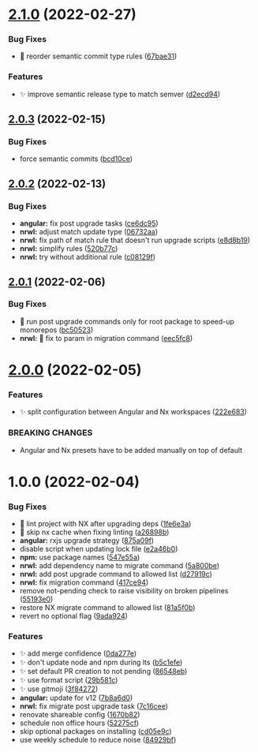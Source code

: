 # [2.1.0](https://github.com/ng-easy/renovate-config/compare/v2.0.3...v2.1.0) (2022-02-27)

### Bug Fixes

- :bug: reorder semantic commit type rules ([67bae31](https://github.com/ng-easy/renovate-config/commit/67bae314121e91da8ac6e5dd3282148eae2756a8))

### Features

- :sparkles: improve semantic release type to match semver ([d2ecd94](https://github.com/ng-easy/renovate-config/commit/d2ecd947c54742161c9d0fe021d0efaf72125d0c))

## [2.0.3](https://github.com/ng-easy/renovate-config/compare/v2.0.2...v2.0.3) (2022-02-15)

### Bug Fixes

- force semantic commits ([bcd10ce](https://github.com/ng-easy/renovate-config/commit/bcd10ce8038ccd913a9f266ecbd8b60c5d175440))

## [2.0.2](https://github.com/ng-easy/renovate-config/compare/v2.0.1...v2.0.2) (2022-02-13)

### Bug Fixes

- **angular:** fix post upgrade tasks ([ce6dc95](https://github.com/ng-easy/renovate-config/commit/ce6dc95a2fb0e4e0616573720221038e02972be3))
- **nrwl:** adjust match update type ([06732aa](https://github.com/ng-easy/renovate-config/commit/06732aa157ba157e4a39a4dfcca3e72f1e04993a))
- **nrwl:** fix path of match rule that doesn't run upgrade scripts ([e8d8b19](https://github.com/ng-easy/renovate-config/commit/e8d8b197917bd46d647d1b646c9c561dc4d3c425))
- **nrwl:** simplify rules ([520b77c](https://github.com/ng-easy/renovate-config/commit/520b77cfeb7655cadf6c59b4d79ddb5503729a34))
- **nrwl:** try without additional rule ([c08129f](https://github.com/ng-easy/renovate-config/commit/c08129f8490b6e55e28d63d72d55dc06219b3f8a))

## [2.0.1](https://github.com/ng-easy/renovate-config/compare/v2.0.0...v2.0.1) (2022-02-06)

### Bug Fixes

- :bug: run post upgrade commands only for root package to speed-up monorepos ([bc50523](https://github.com/ng-easy/renovate-config/commit/bc50523454c486e8560cec5a64977ea32021e258))
- **nrwl:** :bug: fix to param in migration command ([eec5fc8](https://github.com/ng-easy/renovate-config/commit/eec5fc855f44bdfcc001d2aca47010b15e97f64c))

# [2.0.0](https://github.com/ng-easy/renovate-config/compare/v1.0.0...v2.0.0) (2022-02-05)

### Features

- :sparkles: split configuration between Angular and Nx workspaces ([222e683](https://github.com/ng-easy/renovate-config/commit/222e683f3cd926a239696a25f0481ff70403e24f))

### BREAKING CHANGES

- Angular and Nx presets have to be added manually on top of default

# 1.0.0 (2022-02-04)

### Bug Fixes

- :bug: lint project with NX after upgrading deps ([1fe6e3a](https://github.com/ng-easy/renovate-config/commit/1fe6e3aa4bf96cff33214dd7a7b8eab39a1271ed))
- :bug: skip nx cache when fixing linting ([a26898b](https://github.com/ng-easy/renovate-config/commit/a26898b7a12717a31026731e831f4f60a4012149))
- **angular:** rxjs upgrade strategy ([875a09f](https://github.com/ng-easy/renovate-config/commit/875a09f11a88f1fe9312256d623d50372b32797f))
- disable script when updating lock file ([e2a46b0](https://github.com/ng-easy/renovate-config/commit/e2a46b0b568ea719816b7b7d668f5e8360f71b77))
- **npm:** use package names ([547e55a](https://github.com/ng-easy/renovate-config/commit/547e55a1466e93df6aed0f19c2db46df7810f1d0))
- **nrwl:** add dependency name to migrate command ([5a800be](https://github.com/ng-easy/renovate-config/commit/5a800be5e8ff42e8cc6d222a5dab9d3aa7160f66))
- **nrwl:** add post upgrade command to allowed list ([d27919c](https://github.com/ng-easy/renovate-config/commit/d27919cd20b9f44a413b4afe6f8ad1af82ba346b))
- **nrwl:** fix migration command ([417ce94](https://github.com/ng-easy/renovate-config/commit/417ce94e8edda89d30f19079677979ae2b7a466a))
- remove not-pending check to raise visibility on broken pipelines ([55193e0](https://github.com/ng-easy/renovate-config/commit/55193e0d5943230546b417d4c19693bb09ae4d11))
- restore NX migrate command to allowed list ([81a5f0b](https://github.com/ng-easy/renovate-config/commit/81a5f0bdf22e4059091bb3d02ab65618a3daacb8))
- revert no optional flag ([9ada924](https://github.com/ng-easy/renovate-config/commit/9ada9243e810866556e1dc9e436f2c3f7a5abb5b))

### Features

- :sparkles: add merge confidence ([0da277e](https://github.com/ng-easy/renovate-config/commit/0da277e1a19cce18f6d0c2685c72a059b71a44f3))
- :sparkles: don't update node and npm during lts ([b5c1efe](https://github.com/ng-easy/renovate-config/commit/b5c1efe4a8c298643d0c3ab64c84287ea875be60))
- :sparkles: set default PR creation to not pending ([86548eb](https://github.com/ng-easy/renovate-config/commit/86548eb8d137a4b1430257a77b46ff9e1a786bc5))
- :sparkles: use format script ([29b581c](https://github.com/ng-easy/renovate-config/commit/29b581cf863b5d56e21bf89976b0245f394e77e4))
- :sparkles: use gitmoji ([3f84272](https://github.com/ng-easy/renovate-config/commit/3f842727fb8ca07dfcd57edc3964f60283bdc9ce))
- **angular:** update for v12 ([7b8a6d0](https://github.com/ng-easy/renovate-config/commit/7b8a6d050ee91b4e27b2f872fe5808fd25771d4f))
- **nrwl:** fix migrate post upgrade task ([7c16cee](https://github.com/ng-easy/renovate-config/commit/7c16cee227d24ae37d6754e2d1e365ad3a5305d5))
- renovate shareable config ([1670b82](https://github.com/ng-easy/renovate-config/commit/1670b82a60b6c395e8a08a0c867003f50131e450))
- schedule non office hours ([52275cf](https://github.com/ng-easy/renovate-config/commit/52275cff49d74bc6dc4e883455d58f0304b3babe))
- skip optional packages on installing ([cd05e9c](https://github.com/ng-easy/renovate-config/commit/cd05e9ceffee9b810598f7847630b0402032fd7f))
- use weekly schedule to reduce noise ([84929bf](https://github.com/ng-easy/renovate-config/commit/84929bf4d7db0979816648a21b970726b57fe670))
